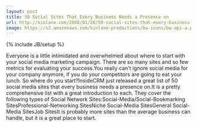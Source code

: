 ```yaml
---
layout: post
title: 50 Social Sites That Every Business Needs a Presence on
url: http://kinlane.com/2008/01/28/50-social-sites-that-every-business-needs-a-presence-on/
image: https://s3.amazonaws.com/kinlane-productions/bw-icons/bw-api-a.png
---
```

{% include JB/setup %}
Everyone is a little intimidated and overwhelmed about where to start with your social media marketing campaign.  There are so many sites and so few metrics for evaluating your success.You really can't ignore social media for your company anymore, if you do your competitors are going to eat your lunch.  So where do you start?InsideCRM just released a great list of 50 social media sites that every business needs a presence on.It is a pretty comprehensive list with a great introduction to each.  They cover the following types of Social Network Sites:Social-Media/Social-Bookmarking SitesProfessional-Networking SitesNiche Social-Media SitesGeneral Social-Media SitesJob SitesIt is probably more sites than the average business can handle, but it is a great place to start.
